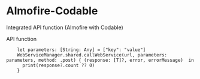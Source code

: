 # Almofire-Codable
Integrated API function (Almofire with Codable)

API function
```
    let parameters: [String: Any] = ["key": "value"]
    WebServiceManager.shared.callWebService(url, parameters: parameters, method: .post) { (response: [T]?, error, errorMessage)  in
      print(response?.count ?? 0)
    }
```
